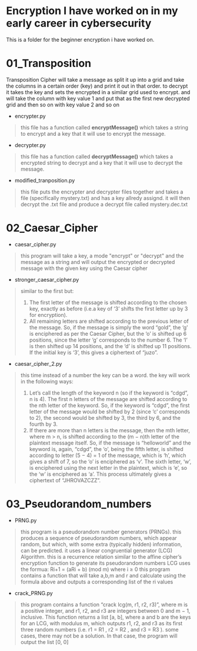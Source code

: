 
# Encryption I have worked on in my early career in cybersecurity

This is a folder for the beginner encryption i have worked on.

# 01_Transposition
Transposition Cipher will take a message as split it up into a grid and take the columns in a certain order (key) and print it out in that order. to decrypt it takes the key and sets the encrypted in a similar grid used to encrypt. and will take the column with key value 1 and put that as the first new decrypted grid and then so on with key value 2 and so on


- encrypter.py
> this file has a function called **encryptMessage()** which takes a string to encrypt and a key that it will use to encrypt the message.

- decrypter.py
> this file has a function called **decryptMessage()** which takes a encrypted string to decrypt and a key that it will use to decrypt the message.

- modified_tranposition.py
> this file puts the encrypter and decrypter files together and takes a file (specifically mystery.txt) and has a key allredy assignd. it will then decrypt the .txt file and produce a decrypt file called mystery.dec.txt


# 02_Caesar_Cipher
- caesar_cipher.py
> this program will take a key, a mode "encrypt" or "decrypt" and the message as a string and will output the encrypted or decrypted message with the given key using the Caesar cipher
 - stronger_caesar_cipher.py
 > similar to the first but:
 > 1.  The first letter of the message is shifted according to the chosen key, exactly as before (i.e.a key of ‘3’ shifts the first letter up by 3 for encryption).
 >  2. All remaining letters are shifted according to the previous letter of the message. So, if the message is simply the word “gold”, the ‘g’ is enciphered as per the Caesar Cipher, but the ‘o’ is shifted up 6 positions, since the letter ‘g’ corresponds to the number 6. The ‘l’ is then shifted up 14 positions, and the ‘d’ is shifted up 11 positions. If the initial key is ‘3’, this gives a ciphertext of “juzo”.
- caesar_cipher_2.py
> this time instead of a number the key can be a word.
> the key will work in the following ways:
> 1. Let’s call the length of the keyword n (so if the keyword is “cdgd”, n is 4). The first n letters of the message are shifted according to the nth letter of the keyword. So, if the keyword is “cdgd”, the first letter of the message would be shifted by 2 (since ‘c’ corresponds to 2), the second would be shifted by 3, the third by 6, and the fourth by 3.
> 2. If there are more than n letters is the message, then the mth letter, where m > n, is shifted according to the (m − n)th letter of the plaintext message itself. So, if the message is “helloworld” and the keyword is, again, “cdgd”, the ‘o’, being the fifth letter, is shifted according to letter (5 − 4) = 1 of the message, which is ‘h’, which gives a shift of 7, so the ‘o’ is enciphered as ‘v’. The sixth letter, ‘w’, is enciphered using the next letter in the plaintext, which is ‘e’, so the ‘w’ is enciphered as ‘a’. This process ultimately gives a ciphertext of “JHROVAZCZZ”.
# 03_Pseudorandom_numbers
- PRNG.py
>this program is a pseudorandom number generators (PRNGs). this produces a  sequence of pseudorandom numbers, which appear random, but which, with some extra (typically hidden) information, can be predicted. it uses a  linear congruential generator (LCG)  Algorithm. this is a recurrence relation similar to the affine cipher’s encryption function to generate its pseudorandom numbers
>LCG uses the formua: 
>Ri+1 = (aRi + b) (mod m) where    i ≥ 0
>this program contains a function that will take a,b,m and r and calculate using the formula above and outputs a corresponding list of the ri values
- crack_PRNG.py
>this program contains a function “crack lcg(m, r1, r2, r3)”, where m is a positive integer, and r1, r2, and r3 are integers between 0 and m − 1, inclusive. This function
returns a list [a, b], where a and b are the keys for an LCG, with modulus m, which outputs r1, r2, and r3 as its first three random numbers (i.e. r1 = R1 , r2 = R2 , and r3 = R3 ).  some cases, there may not be a solution. In that case, the program will
output the list [0, 0]






